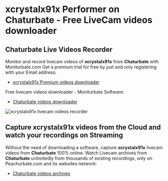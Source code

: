 # xcrystalx91x Performer on Chaturbate - Free LiveCam videos downloader

## Chaturbate Live Videos Recorder

Monitor and record livecam videos of **xcrystalx91x** from **Chaturbate** with Moniturbate.com
Get a premium trial for free by just and only registering with your Email address:
* [xcrystalx91x Premium videos downloader](https://moniturbate.com/request-demo-licence-key.html)

Free livecam videos downloader - Moniturbate Software:
* [Chaturbate videos downloader](https://moniturbate.com/moniturbate-download-software.html)

![xcrystalx91x livecam videos recorder](https://peachurnet.com/templates/moniturbate-software.png)


## Capture xcrystalx91x videos from the Cloud and watch your recordings on Streaming

Without the need of downloading a software, capture **xcrystalx91x** livecam videos from **Chaturbate** 100% online.
Watch Livecam archives from **Chaturbate** unlimitedly from thousands of existing recordings, only on Peachurbate.com and its websites network:
* [Chaturbate videos archives](https://peachurnet.com/)
